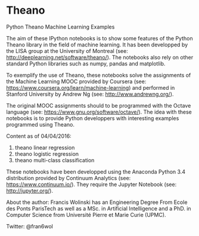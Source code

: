 # Theano
Python Theano Machine Learning Examples

The aim of these IPython notebooks is to show some features of the Python Theano library in the field 
of machine learning. It has been developped by the LISA group at the University of Montreal 
(see: http://deeplearning.net/software/theano/). The notebooks also rely on other standard Python 
libraries such as numpy, pandas and matplotlib.

To exemplify the use of Theano, these notebooks solve the assignments of the Machine Learning MOOC 
provided by Coursera (see: https://www.coursera.org/learn/machine-learning) and performed in 
Stanford University by Andrew Ng (see: http://www.andrewng.org/).

The original MOOC assignments should to be programmed with the Octave language 
(see: https://www.gnu.org/software/octave/). The idea with these notebooks is to provide 
Python developpers with interesting examples programmed using Theano.

Content as of 04/04/2016:
1. theano linear regression
2. theano logistic regression
3. theano multi-class classification

These notebooks have been developped using the Anaconda Python 3.4 distribution provided by 
Continuum Analytics (see: https://www.continuum.io/). They require the Jupyter Notebook 
(see: http://jupyter.org/).

About the author: Francis Wolinski has an Engineering Degree From Ecole des Ponts ParisTech 
as well as a MSc. in Artificial Intelligence and a PhD. in Computer Science from 
Université Pierre et Marie Curie (UPMC).

Twitter: @fran6wol

